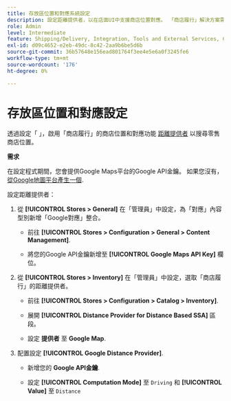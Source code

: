 ```yaml
---
title: 存放區位置和對應系統設定
description: 設定距離提供者，以在店面UI中支援商店位置對應。 「商店履行」解決方案需要距離提供者，以啟用零售商店搜尋及其他端對端履行工作流程的對應和排程功能。
role: Admin
level: Intermediate
feature: Shipping/Delivery, Integration, Tools and External Services, Configuration
exl-id: d09c4652-e2eb-49dc-8c42-2aa9b6be5d6b
source-git-commit: 36b57648e156ead801764f3ee4e5e6a0f3245fe6
workflow-type: tm+mt
source-wordcount: '176'
ht-degree: 0%

---
```


# 存放區位置和對應設定

透過設定「 」，啟用「商店履行」的商店位置和對應功能 [距離提供者](https://docs.magento.com/user-guide/catalog/inventory-configure-distance-priority.html) 以搜尋零售商店位置。

**需求**

在設定程式期間，您會提供Google Maps平台的Google API金鑰。 如果您沒有， [從Google地圖平台產生一個](https://docs.magento.com/user-guide/catalog/inventory-configure-distance-priority.html#configure-google-maps).

設定距離提供者：

1. 從 **[!UICONTROL Stores > General]** 在「管理員」中設定，為「對應」內容型別新增「Google對應」整合。

   - 前往 **[!UICONTROL Stores > Configuration  > General > Content Management]**.

   - 將您的Google API金鑰新增至 **[!UICONTROL Google Maps API Key]** 欄位。

1. 從 **[!UICONTROL Stores > Inventory]** 在「管理員」中設定，選取「商店履行」的距離提供者。

   - 前往 **[!UICONTROL Stores > Configuration > Catalog > Inventory]**.

   - 展開 **[!UICONTROL Distance Provider for Distance Based SSA]** 區段。

   - 設定 **提供者** 至 **Google Map**.

1. 配置設定 **[!UICONTROL Google Distance Provider]**.

   - 新增您的 **Google API金鑰**.

   - 設定 **[!UICONTROL Computation Mode]** 至 `Driving` 和 **[!UICONTROL Value]** 至 `Distance`
